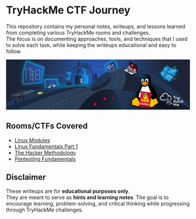 # TryHackMe CTF Journey

This repository contains my personal notes, writeups, and lessons learned from completing various TryHackMe rooms and challenges.  
The focus is on documenting approaches, tools, and techniques that I used to solve each task, while keeping the writeups educational and easy to follow.  

![TryHackMe](./tryhackme.png)

## Rooms/CTFs Covered
- [Linux Modules](./linux-modules.md)
- [Linux Fundamentals Part 1](./linux-fundamentals-part-1.md)
- [The Hacker Methodology](./the-hacker-methodology.md)
- [Pentesting Fundamentals](./pentesting-fundamentals.md)

## Disclaimer
These writeups are for **educational purposes only**.  
They are meant to serve as **hints and learning notes**. The goal is to encourage learning, problem-solving, and critical thinking while progressing through TryHackMe challenges.  
